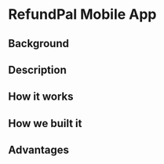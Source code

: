 RefundPal Mobile App
====================


Background
-------------------

Description
-------------

How it works
----------------

How we built it
--------------------

Advantages
-------------------------
